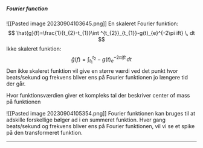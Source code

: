##### Fourier function
![[Pasted image 20230904103645.png]]
En skaleret Fourier funktion:
$$
\hat{g}(f)=\frac{1}{t_{2}-t_{1}}\int ^{t_{2}}_{t_{1}}-g(t)_{e}^{-2\pi ift} \, dt 
$$
Ikke skaleret funktion:
$$
\hat{g}(f)=\int ^{t_{2}}_{t_{1}}-g(t)_{e}^{-2\pi ift} \, dt
$$
Den ikke skaleret funktion vil give en større værdi ved det punkt hvor beats/sekund og frekvens bliver ens på Fourier funktionen jo længere tid der går.

Hvor funktionsværdien giver et kompleks tal der beskriver center of mass på funktionen

![[Pasted image 20230904105354.png]]
Fourier funktionen kan bruges til at adskille forskellige bølger ad i en summeret funktion.
Hver gang beats/sekund og frekvens bliver ens på Fourier funktionen, vil vi se et spike på den transformeret funktion.
***
